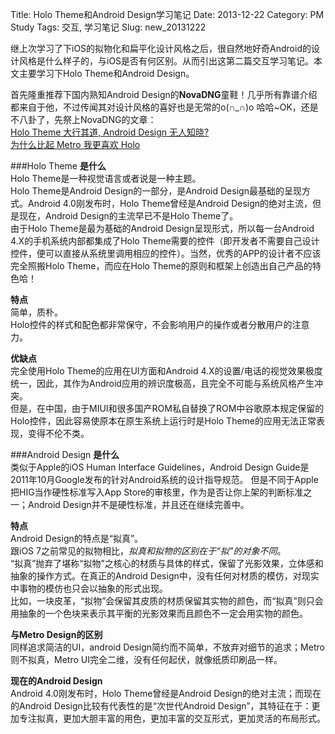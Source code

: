 Title: Holo Theme和Android Design学习笔记 
Date: 2013-12-22
Category: PM Study
Tags: 交互, 学习笔记
Slug: new_20131222

继上次学习了下iOS的拟物化和扁平化设计风格之后，很自然地好奇Android的设计风格是什么样子的，与iOS是否有何区别。从而引出这第二篇交互学习笔记。本文主要学习下Holo Theme和Android Design。

首先隆重推荐下国内熟知Android Design的**NovaDNG**童鞋！几乎所有靠谱介绍都来自于他，不过传闻其对设计风格的喜好也是无常的o(∩_∩)o 哈哈~OK，还是不八卦了，先祭上NovaDNG的文章：  
[Holo Theme 大行其道, Android Design 无人知晓?](http://www.phonekr.com/android-design-is-not-just-holo/)  
[为什么比起 Metro 我更喜欢 Holo](http://www.phonekr.com/metro-vs-holo/)

###Holo Theme
**是什么**  
Holo Theme是一种视觉语言或者说是一种主题。  
Holo Theme是Android Design的一部分，是Android Design最基础的呈现方式。Android 4.0刚发布时，Holo Theme曾经是Android Design的绝对主流，但是现在，Android Design的主流早已不是Holo Theme了。  
由于Holo Theme是最为基础的Android Design呈现形式，所以每一台Android 4.X的手机系统内部都集成了Holo Theme需要的控件（即开发者不需要自己设计控件，便可以直接从系统里调用相应的控件）。当然，优秀的APP的设计者不应该完全照搬Holo Theme，而应在Holo Theme的原则和框架上创造出自己产品的特色哈！  

**特点**  
简单，质朴。  
Holo控件的样式和配色都非常保守，不会影响用户的操作或者分散用户的注意力。  

**优缺点**  
完全使用Holo Theme的应用在UI方面和Android 4.X的设置/电话的视觉效果极度统一，因此，其作为Android应用的辨识度极高，且完全不可能与系统风格产生冲突。  
但是，在中国，由于MIUI和很多国产ROM私自替换了ROM中谷歌原本规定保留的Holo控件，因此容易使原本在原生系统上运行时是Holo Theme的应用无法正常表现，变得不伦不类。  

###Android Design
**是什么**  
类似于Apple的iOS Human Interface Guidelines，Android Design Guide是2011年10月Google发布的针对Android系统的设计指导规范。
但是不同于Apple把HIG当作硬性标准写入App Store的审核里，作为是否让你上架的判断标准之一；Android Design并不是硬性标准，并且还在继续完善中。

**特点**  
Android Design的特点是“拟真”。  
跟iOS 7之前常见的拟物相比，*拟真和拟物的区别在于“拟”的对象不同*。  
“拟真”抛弃了堪称“拟物”之核心的材质与具体的样式，保留了光影效果，立体感和抽象的操作方式。在真正的Android Design中，没有任何对材质的模仿，对现实中事物的模仿也只会以抽象的形式出现。  
比如，一块皮革，“拟物”会保留其皮质的材质保留其实物的颜色，而“拟真”则只会用抽象的一个色块来表示其平衡的光影效果而且颜色不一定会用实物的颜色。

**与Metro Design的区别**  
同样追求简洁的UI，android Design简约而不简单，不放弃对细节的追求；Metro则不拟真，Metro UI完全二维，没有任何起伏，就像纸质印刷品一样。  

**现在的Android Design**  
Android 4.0刚发布时，Holo Theme曾经是Android Design的绝对主流；而现在的Android Design比较有代表性的是“次世代Android Design”，其特征在于：更加专注拟真，更加大胆丰富的用色，更加丰富的交互形式，更加灵活的布局形式。  
